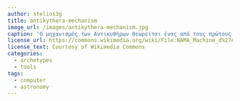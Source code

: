 ```yaml
---
author: stelios3g
title: antikythera-mechanism
image_url: /images/antikythera-mechanism.jpg
caption: 'Ο μηχανισμός των Αντικυθήρων θεωρείται ένας από τους πρώτους αναλογικούς υπολογιστές με τη χρήση του οποίου υπολογίζονταν διάφορες αστρονομικές προβλέψεις όπως η θέση-γνωστών για την εποχή-πλανητών.'
license_url: https://commons.wikimedia.org/wiki/File:NAMA_Machine_d%27Anticyth%C3%A8re_1.jpg
license_text: Courtesy of Wikimedia Commons
categories:
  - archetypes
  - tools
tags:
  - computer
  - astronomy
---
```

